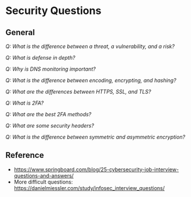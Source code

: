 # Security Questions

## General

*Q: What is the difference between a threat, a vulnerability, and a risk?*

*Q: What is defense in depth?*

*Q: Why is DNS monitoring important?*

*Q: What is the difference between encoding, encrypting, and hashing?*

*Q: What are the differences between HTTPS, SSL, and TLS?*

*Q: What is 2FA?*

*Q: What are the best 2FA methods?*

*Q: What are some security headers?*

*Q: What is the difference between symmetric and asymmetric encryption?*

## Reference

* https://www.springboard.com/blog/25-cybersecurity-job-interview-questions-and-answers/
* More difficult questions: https://danielmiessler.com/study/infosec_interview_questions/
